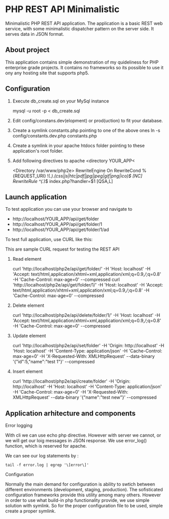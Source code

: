 PHP REST API Minimalistic
=========

Minimalistic PHP REST API application. The application is a basic REST web service, with some minimalistic dispatcher pattern on the server side. It serves data in JSON format.

About project
--------------------------------------

This application contains simple demonstration of my quideliness for PHP enterprise grade projects. It contains no frameworks so its
possible to use it ony any hosting site that supports php5.


Configuration
--------------------------------------

1. Execute db_create.sql on your MySql instance

    mysql -u root -p < db_create.sql

2. Edit config/constans.dev(elopment) or prod(uction) to fit your database.

3. Create a symlink constants.php pointing to one of the above ones
    ln -s config/constants.dev.php constants.php


4. Create a symlink in your apache htdocs folder pointing to these application's root folder.

5. Add following directives to apache <directory YOUR_APP<

    <Directory /var/www/php2e>
        RewriteEngine On
        RewriteCond %{REQUEST_URI} !(.*)\.(css|js|htc|pdf|jpg|jpeg|gif|png|ico)$ [NC]
        RewriteRule ^(.*)$ index.php?handler=$1 [QSA,L]
    </Directory>

Launch application
--------------------------------------

To test application you can use your browser and navigate to

 - http://localhost/YOUR_APP/api/get/folder
 - http://localhost/YOUR_APP/api/get/folder/1
 - http://localhost/YOUR_APP/api/get/folder/1/ad

To test full application, use CURL like this:

This are sample CURL request for testing the REST API

1) Read element

    curl 'http://localhost/php2e/api/get/folder/' -H 'Host: localhost'  -H 'Accept: text/html,application/xhtml+xml,application/xml;q=0.9,*/*;q=0.8' -H 'Cache-Control: max-age=0' --compressed
    curl 'http://localhost/php2e/api/get/folder/1/' -H 'Host: localhost'  -H 'Accept: text/html,application/xhtml+xml,application/xml;q=0.9,*/*;q=0.8' -H 'Cache-Control: max-age=0' --compressed

2) Delete element

    curl 'http://localhost/php2e/api/delete/folder/1/' -H 'Host: localhost'  -H 'Accept: text/html,application/xhtml+xml,application/xml;q=0.9,*/*;q=0.8' -H 'Cache-Control: max-age=0' --compressed

3) Update element

    curl 'http://localhost/php2e/api/set/folder' -H 'Origin: http://localhost' -H 'Host: localhost' -H 'Content-Type: application/json' -H 'Cache-Control: max-age=0' -H 'X-Requested-With: XMLHttpRequest'  --data-binary '{"id":5,"name":"test 1"}' --compressed

4) Insert element

    curl 'http://localhost/php2e/api/create/folder' -H 'Origin: http://localhost' -H 'Host: localhost' -H 'Content-Type: application/json' -H 'Cache-Control: max-age=0' -H 'X-Requested-With: XMLHttpRequest'  --data-binary '{"name":"test new"}' --compressed

Application arhitecture and components
--------------------------------------

Error logging

With cli we can use echo php directive. However with server we cannot, or we will get our loig messages in JSON response.
We use error_log() function, which is reserved for apache.

We can see our log statements by :

    tail -f error.log | egrep '\[error\]'

Configuration

Normally the main demand for configuration is ability to swtich between different environments (development, staging, production).
The sofisticated configuration frameworks provide this utility among many others. However in order to use what build-in php functionality provide,
we use simple solution with symlink. So for the proper configuration file to be used, simple create a proper symlink.



